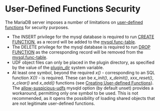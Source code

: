 # User-Defined Functions Security

The MariaDB server imposes a number of limitations on [user-defined functions](/programming-customizing-mariadb/user-defined-functions) for security purposes.

- The INSERT privilege for the mysql database is required to run [CREATE FUNCTION](/programming-customizing-mariadb/user-defined-functions/create-function-udf), as a record will be added to the [mysql.func-table](/sql-statements-structure/sql-statements/administrative-sql-statements/system-tables/the-mysql-database-tables/mysqlfunc-table).
- The DELETE privilege for the mysql database is required to run [DROP FUNCTION](/programming-customizing-mariadb/user-defined-functions/drop-function-udf) as the corresponding record will be removed from the [mysql.func-table](/sql-statements-structure/sql-statements/administrative-sql-statements/system-tables/the-mysql-database-tables/mysqlfunc-table).
- UDF object files can only be placed in the plugin directory, as specified by the value of the [plugin_dir](/kb/en/server-system-variables/#plugin_dir) system variable.
- At least one symbol, beyond the required <em>x()</em> - corresponding to an SQL function <em>X())</em> - is required. These can be <em>x_init()</em>, <em>x_deinit()</em>, <em>xxx_reset()</em>, <em>x_clear()</em> and <em>x_add()</em> functions (see [Creating User-defined Functions](/programming-customizing-mariadb/user-defined-functions/creating-user-defined-functions)). The [allow-suspicious-udfs](/kb/en/mysqld-options/#-allow-suspicious-udfs) mysqld option (by default unset) provides a workaround, permitting only one symbol to be used. This is not recommended, as it opens the possibility of loading shared objects that are not legitimate user-defined functions.